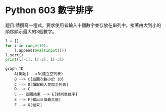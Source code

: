 # Python 603 數字排序

題目:請撰寫一程式，要求使用者輸入十個數字並存放在串列中。接著由大到小的順序顯示最大的3個數字。

``` python
l = [] 
for i in range(10): 
	l.append(eval(input())) 
l.sort() 
print(l[-1], l[-2], l[-3])
```


``` mermaid
graph TD 
	A[開始] -->B(建立空列表) 
	B --> C{迴圈次數小於 10} 
	C --> D[讀取輸入並加至列表] 
	D --> C 
	C -- 迴圈結束 --> E[對列表排序] 
	E --> F[輸出三個最大值] 
	F --> G[結束]
```


